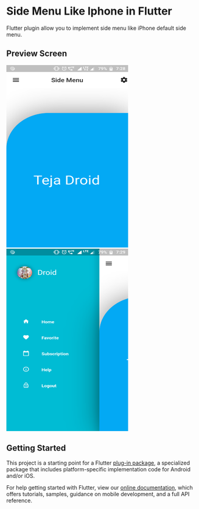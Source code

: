# Side Menu Like Iphone in Flutter

Flutter plugin allow you to implement side menu like iPhone default side menu.

## Preview Screen

<img src="/screenshots/home_page.png" width="320" height="480">   <img src="/screenshots/drawer_menu.png" width="320" height="480">

## Getting Started

This project is a starting point for a Flutter
[plug-in package](https://flutter.dev/developing-packages/),
a specialized package that includes platform-specific implementation code for
Android and/or iOS.

For help getting started with Flutter, view our 
[online documentation](https://flutter.dev/docs), which offers tutorials, 
samples, guidance on mobile development, and a full API reference.
